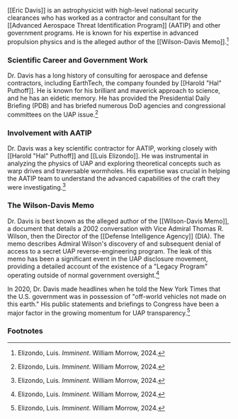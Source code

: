 [[Eric Davis]] is an astrophysicist with high-level national security clearances who has worked as a contractor and consultant for the [[Advanced Aerospace Threat Identification Program]] (AATIP) and other government programs. He is known for his expertise in advanced propulsion physics and is the alleged author of the [[Wilson-Davis Memo]].[^1]

### Scientific Career and Government Work

Dr. Davis has a long history of consulting for aerospace and defense contractors, including EarthTech, the company founded by [[Harold "Hal" Puthoff]]. He is known for his brilliant and maverick approach to science, and he has an eidetic memory. He has provided the Presidential Daily Briefing (PDB) and has briefed numerous DoD agencies and congressional committees on the UAP issue.[^1]

### Involvement with AATIP

Dr. Davis was a key scientific contractor for AATIP, working closely with [[Harold "Hal" Puthoff]] and [[Luis Elizondo]]. He was instrumental in analyzing the physics of UAP and exploring theoretical concepts such as warp drives and traversable wormholes. His expertise was crucial in helping the AATIP team to understand the advanced capabilities of the craft they were investigating.[^1]

### The Wilson-Davis Memo

Dr. Davis is best known as the alleged author of the [[Wilson-Davis Memo]], a document that details a 2002 conversation with Vice Admiral Thomas R. Wilson, then the Director of the [[Defense Intelligence Agency]] (DIA). The memo describes Admiral Wilson's discovery of and subsequent denial of access to a secret UAP reverse-engineering program. The leak of this memo has been a significant event in the UAP disclosure movement, providing a detailed account of the existence of a "Legacy Program" operating outside of normal government oversight.[^1]

In 2020, Dr. Davis made headlines when he told the New York Times that the U.S. government was in possession of "off-world vehicles not made on this earth." His public statements and briefings to Congress have been a major factor in the growing momentum for UAP transparency.[^1]

### Footnotes
[^1]: Elizondo, Luis. *Imminent*. William Morrow, 2024.

